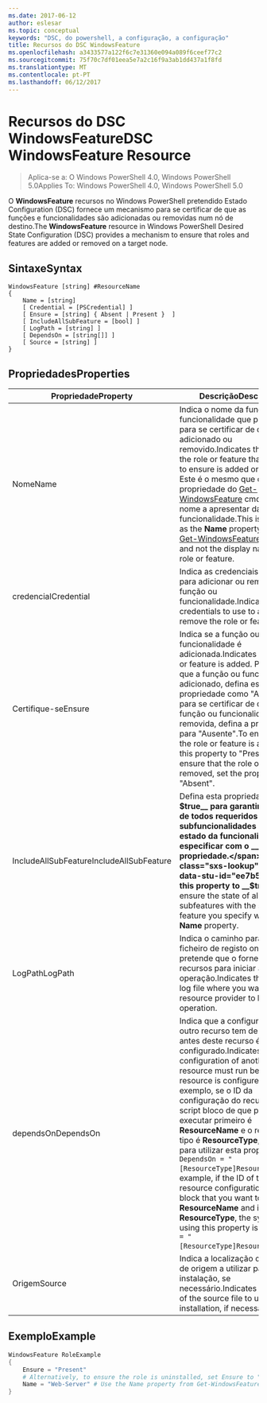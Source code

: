 ```yaml
---
ms.date: 2017-06-12
author: eslesar
ms.topic: conceptual
keywords: "DSC, do powershell, a configuração, a configuração"
title: Recursos do DSC WindowsFeature
ms.openlocfilehash: a3433577a122f6c7e31360e094a089f6ceef77c2
ms.sourcegitcommit: 75f70c7df01eea5e7a2c16f9a3ab1dd437a1f8fd
ms.translationtype: MT
ms.contentlocale: pt-PT
ms.lasthandoff: 06/12/2017
---
```

# <a name="dsc-windowsfeature-resource"></a><span data-ttu-id="ee7b5-103">Recursos do DSC WindowsFeature</span><span class="sxs-lookup"><span data-stu-id="ee7b5-103">DSC WindowsFeature Resource</span></span>

> <span data-ttu-id="ee7b5-104">Aplica-se a: O Windows PowerShell 4.0, Windows PowerShell 5.0</span><span class="sxs-lookup"><span data-stu-id="ee7b5-104">Applies To: Windows PowerShell 4.0, Windows PowerShell 5.0</span></span>

<span data-ttu-id="ee7b5-105">O **WindowsFeature** recursos no Windows PowerShell pretendido Estado Configuration (DSC) fornece um mecanismo para se certificar de que as funções e funcionalidades são adicionadas ou removidas num nó de destino.</span><span class="sxs-lookup"><span data-stu-id="ee7b5-105">The **WindowsFeature** resource in Windows PowerShell Desired State Configuration (DSC) provides a mechanism to ensure that roles and features are added or removed on a target node.</span></span>

## <a name="syntax"></a><span data-ttu-id="ee7b5-106">Sintaxe</span><span class="sxs-lookup"><span data-stu-id="ee7b5-106">Syntax</span></span>

```
WindowsFeature [string] #ResourceName
{
    Name = [string]
    [ Credential = [PSCredential] ]
    [ Ensure = [string] { Absent | Present }  ]
    [ IncludeAllSubFeature = [bool] ]
    [ LogPath = [string] ]
    [ DependsOn = [string[]] ]
    [ Source = [string] ]
}
```

## <a name="properties"></a><span data-ttu-id="ee7b5-107">Propriedades</span><span class="sxs-lookup"><span data-stu-id="ee7b5-107">Properties</span></span>

|  <span data-ttu-id="ee7b5-108">Propriedade</span><span class="sxs-lookup"><span data-stu-id="ee7b5-108">Property</span></span>  |  <span data-ttu-id="ee7b5-109">Descrição</span><span class="sxs-lookup"><span data-stu-id="ee7b5-109">Description</span></span>   | 
|---|---| 
| <span data-ttu-id="ee7b5-110">Nome</span><span class="sxs-lookup"><span data-stu-id="ee7b5-110">Name</span></span>| <span data-ttu-id="ee7b5-111">Indica o nome da função ou funcionalidade que pretende para se certificar de que é adicionado ou removido.</span><span class="sxs-lookup"><span data-stu-id="ee7b5-111">Indicates the name of the role or feature that you want to ensure is added or removed.</span></span> <span data-ttu-id="ee7b5-112">Este é o mesmo que o __nome__ propriedade do [Get-WindowsFeature](https://technet.microsoft.com/en-us/library/jj205469.aspx) cmdlet e não o nome a apresentar da função ou funcionalidade.</span><span class="sxs-lookup"><span data-stu-id="ee7b5-112">This is the same as the __Name__ property from the [Get-WindowsFeature](https://technet.microsoft.com/en-us/library/jj205469.aspx) cmdlet, and not the display name of the role or feature.</span></span>| 
| <span data-ttu-id="ee7b5-113">credencial</span><span class="sxs-lookup"><span data-stu-id="ee7b5-113">Credential</span></span>| <span data-ttu-id="ee7b5-114">Indica as credenciais a utilizar para adicionar ou remover a função ou funcionalidade.</span><span class="sxs-lookup"><span data-stu-id="ee7b5-114">Indicates the credentials to use to add or remove the role or feature.</span></span>| 
| <span data-ttu-id="ee7b5-115">Certifique-se</span><span class="sxs-lookup"><span data-stu-id="ee7b5-115">Ensure</span></span>| <span data-ttu-id="ee7b5-116">Indica se a função ou funcionalidade é adicionada.</span><span class="sxs-lookup"><span data-stu-id="ee7b5-116">Indicates if the role or feature is added.</span></span> <span data-ttu-id="ee7b5-117">Para garantir que a função ou funcionalidade adicionado, defina esta propriedade como "Apresente" para se certificar de que a função ou funcionalidade for removida, defina a propriedade para "Ausente".</span><span class="sxs-lookup"><span data-stu-id="ee7b5-117">To ensure that the role or feature is added, set this property to "Present" To ensure that the role or feature is removed, set the property to "Absent".</span></span>| 
| <span data-ttu-id="ee7b5-118">IncludeAllSubFeature</span><span class="sxs-lookup"><span data-stu-id="ee7b5-118">IncludeAllSubFeature</span></span>| <span data-ttu-id="ee7b5-119">Defina esta propriedade como __$true__ para garantir o estado de todos requeridos subfuncionalidades com o estado da funcionalidade especificar com o __nome__ propriedade.</span><span class="sxs-lookup"><span data-stu-id="ee7b5-119">Set this property to __$true__ to ensure the state of all required subfeatures with the state of the feature you specify with the __Name__ property.</span></span>| 
| <span data-ttu-id="ee7b5-120">LogPath</span><span class="sxs-lookup"><span data-stu-id="ee7b5-120">LogPath</span></span>| <span data-ttu-id="ee7b5-121">Indica o caminho para um ficheiro de registo onde pretende que o fornecedor de recursos para iniciar a operação.</span><span class="sxs-lookup"><span data-stu-id="ee7b5-121">Indicates the path to a log file where you want the resource provider to log the operation.</span></span>| 
| <span data-ttu-id="ee7b5-122">dependsOn</span><span class="sxs-lookup"><span data-stu-id="ee7b5-122">DependsOn</span></span>| <span data-ttu-id="ee7b5-123">Indica que a configuração de outro recurso tem de executar antes deste recurso é configurado.</span><span class="sxs-lookup"><span data-stu-id="ee7b5-123">Indicates that the configuration of another resource must run before this resource is configured.</span></span> <span data-ttu-id="ee7b5-124">Por exemplo, se o ID da configuração do recurso de script bloco de que pretende executar primeiro é __ResourceName__ e o respetivo tipo é __ResourceType__, a sintaxe para utilizar esta propriedade é `DependsOn = "[ResourceType]ResourceName"`.</span><span class="sxs-lookup"><span data-stu-id="ee7b5-124">For example, if the ID of the resource configuration script block that you want to run first is __ResourceName__ and its type is __ResourceType__, the syntax for using this property is `DependsOn = "[ResourceType]ResourceName"`.</span></span>| 
| <span data-ttu-id="ee7b5-125">Origem</span><span class="sxs-lookup"><span data-stu-id="ee7b5-125">Source</span></span>| <span data-ttu-id="ee7b5-126">Indica a localização do ficheiro de origem a utilizar para instalação, se necessário.</span><span class="sxs-lookup"><span data-stu-id="ee7b5-126">Indicates the location of the source file to use for installation, if necessary.</span></span>| 

## <a name="example"></a><span data-ttu-id="ee7b5-127">Exemplo</span><span class="sxs-lookup"><span data-stu-id="ee7b5-127">Example</span></span>
```powershell
WindowsFeature RoleExample
{
    Ensure = "Present" 
    # Alternatively, to ensure the role is uninstalled, set Ensure to "Absent"
    Name = "Web-Server" # Use the Name property from Get-WindowsFeature  
}
```

